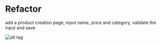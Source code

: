# Refactor
add a product creation page, input name, price and category, validate the input and save

![alt tag](https://user-images.githubusercontent.com/31752565/42723231-ba4edd48-878c-11e8-9509-42418d33180e.png)
